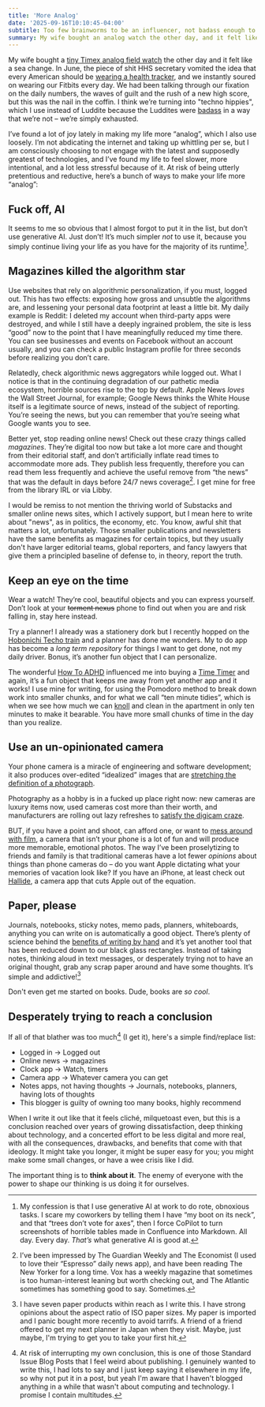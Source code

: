```yaml
---
title: 'More Analog'
date: '2025-09-16T10:10:45-04:00'
subtitle: Too few brainworms to be an influencer, not badass enough to be a Luddite
summary: My wife bought an analog watch the other day, and it felt like a sea change. I’ve found a lot of joy lately in making my life more analog lately by consciously choosing to not engage with the latest and supposedly greatest of technologies, and I’ve found my life to feel slower, more intentional, and a lot less stressful because of it. At risk of being utterly pretentious and reductive, here’s a bunch of ways to do the same.
---
```


My wife bought a [tiny Timex analog field watch](https://timex.com/products/expedition-field-mini-26mm-leather-strap-watch-tw4b12000)  the other day and it felt like a sea change. In June, the piece of shit HHS secretary vomited the idea that every American should be [wearing a health tracker](https://www.politico.com/newsletters/future-pulse/2025/06/24/rfk-jr-wants-a-wearable-on-your-wrist-00419190), and we instantly soured on wearing our Fitbits every day. We had been talking through our fixation on the daily numbers, the waves of guilt and the rush of a new high score, but this was the nail in the coffin. I think we’re turning into "techno hippies", which I use instead of Luddite because the Luddites were [badass](https://www.hachettebookgroup.com/titles/brian-merchant/blood-in-the-machine/9780316487740/) in a way that we’re not – we’re simply exhausted.

I’ve found a lot of joy lately in making my life more “analog”, which I also use loosely. I’m not abdicating the internet and taking up whittling per se, but I am consciously choosing to not engage with the latest and supposedly greatest of technologies, and I’ve found my life to feel slower, more intentional, and a lot less stressful because of it. At risk of being utterly pretentious and reductive, here’s a bunch of ways to make your life more “analog”:

## Fuck off, AI

It seems to me so obvious that I almost forgot to put it in the list, but don’t use generative AI. Just don’t! It’s much simpler *not* to use it, because you simply continue living your life as you have for the majority of its runtime[^1].

## Magazines killed the algorithm star

Use websites that rely on algorithmic personalization, if you must, logged out. This has two effects: exposing how gross and unsubtle the algorithms are, and lessening your personal data footprint at least a little bit. My daily example is Reddit: I deleted my account when third-party apps were destroyed, and while I still have a deeply ingrained problem, the site is less “good” now to the point that I have meaningfully reduced my time there. You can see businesses and events on Facebook without an account usually, and you can check a public Instagram profile for three seconds before realizing you don’t care.

Relatedly, check algorithmic news aggregators while logged out. What I notice is that in the continuing degradation of our pathetic media ecosystem, horrible sources rise to the top by default. Apple News *loves* the Wall Street Journal, for example; Google News thinks the White House itself is a legitimate source of news, instead of the subject of reporting. You’re seeing the news, but you can remember that you’re seeing what Google wants you to see.

Better yet, stop reading online news! Check out these crazy things called *magazines*. They’re digital too now but take a lot more care and thought from their editorial staff, and don’t artificially inflate read times to accommodate more ads. They publish less frequently, therefore you can read them less frequently and achieve the useful remove from “the news” that was the default in days before 24/7 news coverage[^2]. I get mine for free from the library IRL or via Libby.

I would be remiss to not mention the thriving world of Substacks and smaller online news sites, which I actively support, but I mean here to write about "news", as in politics, the economy, etc. You know, awful shit that matters a lot, unfortunately. Those smaller publications and newsletters have the same benefits as magazines for certain topics, but they usually don't have larger editorial teams, global reporters, and fancy lawyers that give them a principled baseline of defense to, in theory, report the truth.

## Keep an eye on the time

Wear a watch! They’re cool, beautiful objects and you can express yourself. Don’t look at your ~~torment nexus~~ phone to find out when you are and risk falling in, stay here instead.

Try a planner! I already was a stationery dork but I recently hopped on the [Hobonichi Techo train](https://youtu.be/OO-YNP0YT-4?si=C1lGmQTWVqk6bbXN) and a planner has done me wonders. My to do app has become a *long term repository* for things I want to get done, not my daily driver. Bonus, it’s another fun object that I can personalize.

The wonderful [How To ADHD](https://youtu.be/Vzwyl1E-BKQ?si=jsx4YyW2-r2qb6G2) influenced me into buying a [Time Timer](https://www.timetimer.com/products/time-timer-mod-home-edition) and again, it’s a fun object that keeps me away from yet another app and it works! I use mine for writing, for using the Pomodoro method to break down work into smaller chunks, and for what we call “ten minute tidies”, which is when we see how much we can [knoll](https://youtu.be/U46Yo_6z_F4?si=HsOYn_9GDY3ZGRwV&t=161) and clean in the apartment in only ten minutes to make it bearable. You have more small chunks of time in the day than you realize.

## Use an un-opinionated camera

Your phone camera is a miracle of engineering and software development; it also produces over-edited “idealized” images that are [stretching the definition of a photograph](https://www.theverge.com/2024/9/23/24252231/lets-compare-apple-google-and-samsungs-definitions-of-a-photo).

Photography as a hobby is in a fucked up place right now: new cameras are luxury items now, used cameras cost more than their worth, and manufacturers are rolling out lazy refreshes to [satisfy the digicam craze](https://www.theverge.com/news/774095/canon-powershot-elph-360-hsa-kendall-jenner-reissue-price-specs).

BUT, if you have a point and shoot, can afford one, or want to [mess around with film](https://reformedfilmlab.com/products/ilford-ilfocolor-rapid-haf-frame-single-use-camera-54-exposures), a camera that isn’t your phone is a lot of fun and will produce more memorable, emotional photos. The way I’ve been proselytizing to friends and family is that traditional cameras have a lot fewer *opinions* about things than phone cameras do – do you want Apple dictating what your memories of vacation look like? If you have an iPhone, at least check out [Hallide](https://halide.cam/), a camera app that cuts Apple out of the equation.

## Paper, please

Journals, notebooks, sticky notes, memo pads, planners, whiteboards, anything you can write on is automatically a good object. There’s plenty of science behind the [benefits of writing by hand](https://www.npr.org/sections/health-shots/2024/05/11/1250529661/handwriting-cursive-typing-schools-learning-brain) and it’s yet another tool that has been reduced down to our black glass rectangles. Instead of taking notes, thinking aloud in text messages, or desperately trying not to have an original thought, grab any scrap paper around and have some thoughts. It’s simple and addictive![^3]

Don't even get me started on books. Dude, books are *so cool*.

## Desperately trying to reach a conclusion

If all of that blather was too much[^4] (I get it), here's a simple find/replace list:

- Logged in → Logged out
- Online news → magazines
- Clock app → Watch, timers
- Camera app → Whatever camera you can get
- Notes apps, not having thoughts → Journals, notebooks, planners, having lots of thoughts
- This blogger is guilty of owning too many books, highly recommend

When I write it out like that it feels cliché, milquetoast even, but this is a conclusion reached over years of growing dissatisfaction, deep thinking about technology, and a concerted effort to be less digital and more real, with all the consequences, drawbacks, and benefits that come with that ideology. It might take you longer, it might be super easy for you; you might make some small changes, or have a wee crisis like I did.

The important thing is to **think about it**. The enemy of everyone with the power to shape our thinking is us doing it for ourselves.

[^1]: My confession is that I use generative AI at work to do rote, obnoxious tasks. I scare my coworkers by telling them I have “my boot on its neck”, and that “trees don’t vote for axes”, then I force CoPilot to turn screenshots of horrible tables made in Confluence into Markdown. All day. Every day. *That’s* what generative AI is good at.

[^2]: I’ve been impressed by The Guardian Weekly and The Economist (I used to love their “Espresso” daily news app), and have been reading The New Yorker for a long time. Vox has a weekly magazine that sometimes is too human-interest leaning but worth checking out, and The Atlantic sometimes has something good to say. Sometimes.

[^3]: I have seven paper products within reach as I write this. I have strong opinions about the aspect ratio of ISO paper sizes. My paper is imported and I panic bought more recently to avoid tarrifs. A friend of a friend offered to get my next planner in Japan when they visit. Maybe, just maybe, I'm trying to get you to take your first hit.

[^4]: At risk of interrupting my own conclusion, this is one of those Standard Issue Blog Posts that I feel weird about publishing. I genuinely wanted to write this, I had lots to say and I just keep saying it elsewhere in my life, so why not put it in a post, but yeah I'm aware that I haven't blogged anything in a while that wasn't about computing and technology. I promise I contain multitudes.